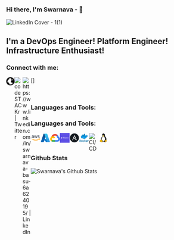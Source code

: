 ### Hi there, I'm Swarnava - 👋
![LinkedIn Cover - 1(1)](https://user-images.githubusercontent.com/36497553/90978290-6579da00-e56a-11ea-9c42-a4bdcd6fd6ed.jpg)


## I'm a DevOps Engineer! Platform Engineer! Infrastructure Enthusiast!

### Connect with me:

[<img align="left" alt="https://github.com/H3K4R" width="22px" src="https://raw.githubusercontent.com/iconic/open-iconic/master/svg/globe.svg" />]
[<img align="left" alt="codeSTACKr | Twitter" width="22px" src="https://cdn.jsdelivr.net/npm/simple-icons@v3/icons/twitter.svg" />][twitter]
[<img align="left" alt="https://www.linkedin.com/in/swarnava-basu-6a6240195/ | LinkedIn" width="22px" src="https://cdn.jsdelivr.net/npm/simple-icons@v3/icons/linkedin.svg" />][linkedin]

<br />

### Languages and Tools:

### Languages and Tools:

<img align="left" alt="AWS" width="26px" src="https://raw.githubusercontent.com/github/explore/main/topics/aws/aws.png" />
<img align="left" alt="Azure" width="26px" src="https://raw.githubusercontent.com/github/explore/main/topics/azure/azure.png" />
<img align="left" alt="GCP" width="26px" src="https://raw.githubusercontent.com/github/explore/main/topics/google-cloud/google-cloud.png" />
<img align="left" alt="Terraform" width="26px" src="https://raw.githubusercontent.com/github/explore/main/topics/terraform/terraform.png" />
<img align="left" alt="Ansible" width="26px" src="https://raw.githubusercontent.com/github/explore/main/topics/ansible/ansible.png" />
<img align="left" alt="Docker" width="26px" src="https://raw.githubusercontent.com/github/explore/main/topics/docker/docker.png" />
<img align="left" alt="CI/CD" width="26px" src="https://raw.githubusercontent.com/github/explore/main/topics/github-actions/github-actions.png" />
<img align="left" alt="Linux" width="26px" src="https://raw.githubusercontent.com/github/explore/main/topics/linux/linux.png" />


<br />
<br />




### Github Stats

  <img align="left" alt="Swarnava's Github Stats" src="https://github-readme-stats.codestackr.vercel.app/api?username=H3K4R&show_icons=true&hide_border=true" />




[twitter]: https://twitter.com/basu_swarnava
[linkedin]: https://www.linkedin.com/in/swarnava-basu-6a6240195/
